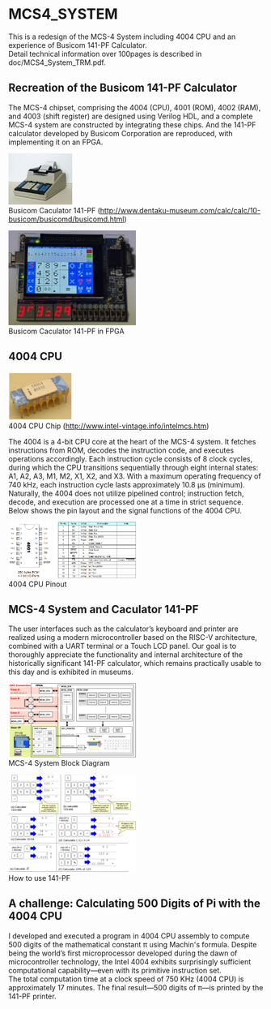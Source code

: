 # MCS4_SYSTEM
This is a redesign of the MCS-4 System including 4004 CPU and an experience of Busicom 141-PF Calculator.<br>
Detail technical information over 100pages is described in doc/MCS4_System_TRM.pdf.<br>

## Recreation of the Busicom 141-PF Calculator
The MCS-4 chipset, comprising the 4004 (CPU), 4001 (ROM), 4002 (RAM), and 4003 (shift register) are designed using Verilog HDL, and a complete MCS-4 system are constructed by integrating these chips. And the 141-PF calculator developed by Busicom Corporation are reproduced, with implementing it on an FPGA.<br>

<img alt="141-PF" src="doc/TexLive/01_BirthOfMicro/Figure/Busicom_141-PF.png" width="25%"><br>
Busicom Caculator 141-PF (http://www.dentaku-museum.com/calc/calc/10-busicom/busicomd/busicomd.html)<br>

<img alt="141-PF in FPGA" src="doc/TexLive/00_Front/Figure/141PFonFPGA.jpg" width="50%"><br>
Busicom Caculator 141-PF in FPGA<br>

## 4004 CPU
<img alt="4004" src="doc/TexLive/01_BirthOfMicro/Figure/Outline_4004.png" width="25%"><br>
4004 CPU Chip (http://www.intel-vintage.info/intelmcs.htm)<br>

The 4004 is a 4-bit CPU core at the heart of the MCS-4 system. It fetches instructions from ROM, decodes the instruction code, and executes operations accordingly.
Each instruction cycle consists of 8 clock cycles, during which the CPU transitions sequentially through eight internal states: A1, A2, A3, M1, M2, X1, X2, and X3.
With a maximum operating frequency of 740 kHz, each instruction cycle lasts approximately 10.8 µs (minimum). Naturally, the 4004 does not utilize pipelined control;
instruction fetch, decode, and execution are processed one at a time in strict sequence. Below shows the pin layout and the signal functions of the 4004 CPU. <br>

<img alt="4004 PinOut" src="doc/TexLive/02_MCS4ChipSet/Figure/Pinout4001.png" width="50%"><br>
4004 CPU Pinout<br>

## MCS-4 System and Caculator 141-PF
The user interfaces such as the calculator’s keyboard and printer are realized using a modern microcontroller based on the RISC-V architecture, combined with a UART terminal or a Touch LCD panel. Our goal is to thoroughly appreciate the functionality and internal architecture of the historically significant 141-PF calculator, which remains practically usable to this day and is exhibited in museums.

<img alt="MCS-4 System" src="doc/TexLive/06_Busicom141PF/Figure/MCS4SystemBlockDiagram.png" width="50%"><br>
MCS-4 System Block Diagram<br>

<img alt="How to Use" src="doc/TexLive/06_Busicom141PF/Figure/USAGE141PFCALC.png" width="50%"><br>
How to use 141-PF<br>

## A challenge: Calculating 500 Digits of Pi with the 4004 CPU
I developed and executed a program in 4004 CPU assembly to compute 500 digits of the mathematical constant π using Machin's formula. Despite being the world’s first microprocessor developed during the dawn of microcontroller technology, the Intel 4004 exhibits surprisingly sufficient computational capability―even with its primitive instruction set. <br>
The total computation time at a clock speed of 750 KHz (4004 CPU) is approximately 17 minutes. The final result―500 digits of π―is printed by the 141-PF printer. <br>
